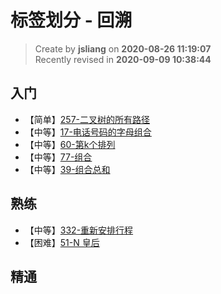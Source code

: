 标签划分 - 回溯
===

> Create by **jsliang** on **2020-08-26 11:19:07**  
> Recently revised in **2020-09-09 10:38:44**

## 入门

* 【简单】[257-二叉树的所有路径](https://leetcode-cn.com/problems/binary-tree-paths/)
* 【中等】[17-电话号码的字母组合](https://leetcode-cn.com/problems/letter-combinations-of-a-phone-number/)
* 【中等】[60-第k个排列](https://leetcode-cn.com/problems/permutation-sequence/)
* 【中等】[77-组合](https://leetcode-cn.com/problems/combinations/)
* 【中等】[39-组合总和](https://leetcode-cn.com/problems/combination-sum/)

## 熟练

* 【中等】[332-重新安排行程](https://leetcode-cn.com/problems/reconstruct-itinerary/)
* 【困难】[51-N 皇后](https://leetcode-cn.com/problems/n-queens/)

## 精通